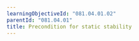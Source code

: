```yaml
---
learningObjectiveId: "081.04.01.02"
parentId: "081.04.01"
title: Precondition for static stability
---
```

